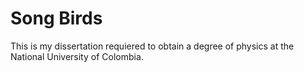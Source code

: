 # Song Birds 

This is my dissertation requiered to obtain a degree of physics at the National University of Colombia.
